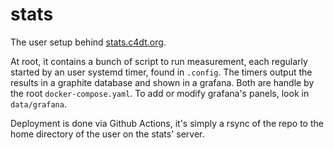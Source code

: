 # stats

The user setup behind [stats.c4dt.org](https://stats.c4dt.org).

At root, it contains a bunch of script to run measurement, each regularly
started by an user systemd timer, found in `.config`.
The timers output the results in a graphite database and shown in a grafana.
Both are handle by the root `docker-compose.yaml`.
To add or modify grafana's panels, look in `data/grafana`.

Deployment is done via Github Actions, it's simply a rsync of the repo to
the home directory of the user on the stats' server.
